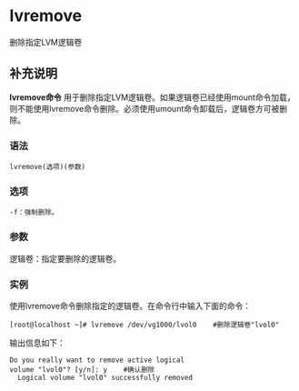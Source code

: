 lvremove
===

删除指定LVM逻辑卷

## 补充说明

**lvremove命令** 用于删除指定LVM逻辑卷。如果逻辑卷已经使用mount命令加载，则不能使用lvremove命令删除。必须使用umount命令卸载后，逻辑卷方可被删除。

### 语法  

```shell
lvremove(选项)(参数)
```

### 选项  

```shell
-f：强制删除。
```

### 参数  

逻辑卷：指定要删除的逻辑卷。

### 实例  

使用lvremove命令删除指定的逻辑卷。在命令行中输入下面的命令：

```shell
[root@localhost ~]# lvremove /dev/vg1000/lvol0    #删除逻辑卷"lvol0"
```

输出信息如下：

```shell
Do you really want to remove active logical 
volume "lvol0"? [y/n]: y    #确认删除
  Logical volume "lvol0" successfully removed
```


<!-- Linux命令行搜索引擎：https://jaywcjlove.github.io/linux-command/ -->
